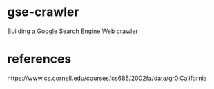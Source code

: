 # gse-crawler
Building a Google Search Engine Web crawler

# references
https://www.cs.cornell.edu/courses/cs685/2002fa/data/gr0.California
